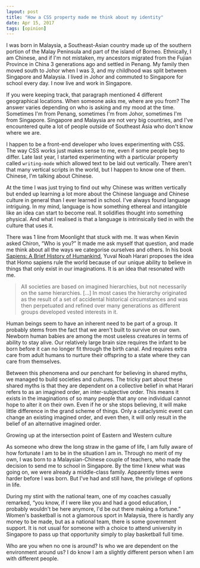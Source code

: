 ```yaml
---
layout: post
title: "How a CSS property made me think about my identity"
date: Apr 15, 2017
tags: [opinion]
---
```

I was born in Malaysia, a Southeast-Asian country made up of the southern portion of the Malay Peninsula and part of the island of Borneo. Ethnically, I am Chinese, and if I'm not mistaken, my ancestors migrated from the Fujian Province in China 3 generations ago and settled in Penang. My family then moved south to Johor when I was 3, and my childhood was split between Singapore and Malaysia. I lived in Johor and commuted to Singapore for school every day. I now live and work in Singapore.

If you were keeping track, that paragraph mentioned 4 different geographical locations. When someone asks me, where are you from? The answer varies depending on who is asking and my mood at the time. Sometimes I'm from Penang, sometimes I'm from Johor, sometimes I'm from Singapore. Singapore and Malaysia are not very big countries, and I've encountered quite a lot of people outside of Southeast Asia who don't know where we are.

I happen to be a front-end developer who loves experimenting with CSS. The way CSS works just makes sense to me, even if some people beg to differ. Late last year, I started experimenting with a particular property called `writing-mode` which allowed text to be laid out vertically. There aren't that many vertical scripts in the world, but I happen to know one of them. Chinese, I'm talking about Chinese.

At the time I was just trying to find out why Chinese was written vertically but ended up learning a lot more about the Chinese language and Chinese culture in general than I ever learned in school. I've always found language intriguing. In my mind, language is how something ethereal and intangible like an idea can start to become real. It solidifies thought into something physical. And what I realised is that a language is intrinsically tied in with the culture that uses it.

There was 1 line from Moonlight that stuck with me. It was when Kevin asked Chiron, “Who is you?” It made me ask myself that question, and made me think about all the ways we categorise ourselves and others. In his book [Sapiens: A Brief History of Humankind](http://www.ynharari.com/book/sapiens/), Yuval Noah Harari proposes the idea that Homo sapiens rule the world because of our unique ability to believe in things that only exist in our imaginations. It is an idea that resonated with me. 

> All societies are based on imagined hierarchies, but not necessarily on the same hierarchies. [...] In most cases the hierarchy originated as the result of a set of accidental historical circumstances and was then perpetuated and refined over many generations as different groups developed vested interests in it.

Human beings seem to have an inherent need to be part of a group. It probably stems from the fact that we aren't built to survive on our own. Newborn human babies are among the most useless creatures in terms of ability to stay alive. Our relatively large brain size requires the infant to be born before it can no longer fit through the birth canal. And requires extra care from adult humans to nurture their offspring to a state where they can care from themselves.

Between this phenomena and our penchant for believing in shared myths, we managed to build societies and cultures. The tricky part about these shared myths is that they are dependent on a collective belief in what Harari refers to as an imagined order, an inter-subjective order. This means it exists in the imaginations of so many people that any one individual cannot hope to alter it on their own. Even if he or she stops believing, it will make little difference in the grand scheme of things. Only a cataclysmic event can change an existing imagined order, and even then, it will only result in the belief of an alternative imagined order.

Growing up at the intersection point of Eastern and Western culture 

As someone who drew the long straw in the game of life, I am fully aware of how fortunate I am to be in the situation I am in. Through no merit of my own, I was born to a Malaysian-Chinese couple of teachers, who made the decision to send me to school in Singapore. By the time I knew what was going on, we were already a middle-class family. Apparently times were harder before I was born. But I've had and still have, the privilege of options in life.

During my stint with the national team, one of my coaches casually remarked, “you know, if I were like you and had a good education, I probably wouldn't be here anymore, I'd be out there making a fortune.” Women's basketball is not a glamorous sport in Malaysia, there is hardly any money to be made, but as a national team, there is some government support. It is not usual for someone with a choice to attend university in Singapore to pass up that opportunity simply to play basketball full time.



Who are you when no one is around? Is who we are dependent on the environment around us? I do know I am a slightly different person when I am with different people. 

[](http://web.archive.org/web/20161004073007/http://thediplomat.com/2015/11/malaysias-chinese-diaspora-the-other-side-of-the-story/)

[](https://web.archive.org/web/20170228140136/https://www.wired.com/2017/02/tim-fenby-made-in-china/)
